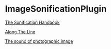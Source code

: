 # ImageSonificationPlugin

[The Sonification Handbook](https://sonification.de/handbook/download/TheSonificationHandbook-HermannHuntNeuhoff-2011.pdf)

[Along The Line](http://web.archive.org/web/20161212144920if_/http://grond.at:80/index.htm?html/projects/along_the_line/along_the_line.htm&html/submenues/submenu_projects.htm)

[The sound of photographic image](https://research.gold.ac.uk/id/eprint/14651/1/sound_photographic.pdf)
